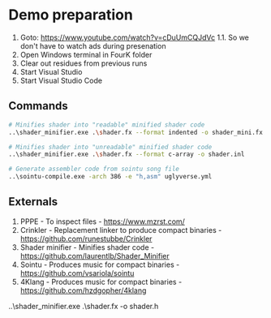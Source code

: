 # Demo preparation

1. Goto: https://www.youtube.com/watch?v=cDuUmCQJdVc
1.1. So we don't have to watch ads during presenation
2. Open Windows terminal in FourK folder
3. Clear out residues from previous runs
4. Start Visual Studio
5. Start Visual Studio Code



## Commands

```bash
# Minifies shader into "readable" minified shader code
..\shader_minifier.exe .\shader.fx --format indented -o shader_mini.fx

# Minifies shader into "unreadable" minified shader code
..\shader_minifier.exe .\shader.fx --format c-array -o shader.inl

# Generate assembler code from sointu song file
..\sointu-compile.exe -arch 386 -e "h,asm" uglyverse.yml
```
## Externals

1. PPPE - To inspect files - https://www.mzrst.com/
2. Crinkler - Replacement linker to produce compact binaries - https://github.com/runestubbe/Crinkler
3. Shader minifier - Minifies shader code - https://github.com/laurentlb/Shader_Minifier
4. Sointu - Produces music for compact binaries - https://github.com/vsariola/sointu
5. 4Klang - Produces music for compact binaries - https://github.com/hzdgopher/4klang



..\shader_minifier.exe .\shader.fx -o shader.h